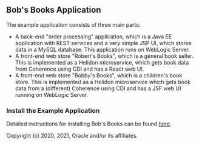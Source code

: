 
## Bob's Books Application

The example application consists of three main parts:

* A back-end "order processing" application, which is a Java EE
  application with REST services and a very simple JSP UI, which
  stores data in a MySQL database.  This application runs on WebLogic
  Server.
* A front-end web store "Robert's Books", which is a general book
  seller.  This is implemented as a Helidon microservice, which
  gets book data from Coherence using CDI and has a React
  web UI.
* A front-end web store "Bobby's Books", which is a
  children's book store.  This is implemented as a Helidon
  microservice which gets book data from a (different) Coherence
  using CDI and has a JSF web UI running on WebLogic Server.

### Install the Example Application

Detailed instructions for installing Bob's Books can be found [here](https://verrazzano.io/docs/samples/bobs-books/).


Copyright (c) 2020, 2021, Oracle and/or its affiliates.
